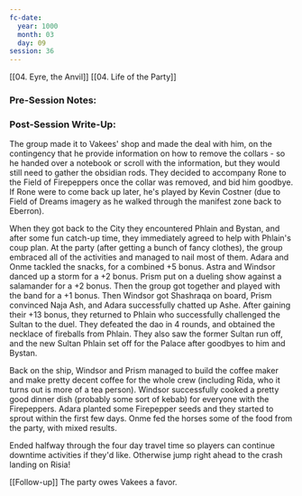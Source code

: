 ```yaml
---
fc-date:
  year: 1000
  month: 03
  day: 09
session: 36
---
```

[[04. Eyre, the Anvil]] [[04. Life of the Party]]

### Pre-Session Notes:


### Post-Session Write-Up:

The group made it to Vakees' shop and made the deal with him, on the contingency that he provide information on how to remove the collars - so he handed over a notebook or scroll with the information, but they would still need to gather the obsidian rods. They decided to accompany Rone to the Field of Firepeppers once the collar was removed, and bid him goodbye. If Rone were to come back up later, he's played by Kevin Costner (due to Field of Dreams imagery as he walked through the manifest zone back to Eberron).

When they got back to the City they encountered Phlain and Bystan, and after some fun catch-up time, they immediately agreed to help with Phlain's coup plan. At the party (after getting a bunch of fancy clothes), the group embraced all of the activities and managed to nail most of them. Adara and Onme tackled the snacks, for a combined +5 bonus. Astra and Windsor danced up a storm for a +2 bonus. Prism put on a dueling show against a salamander for a +2 bonus. Then the group got together and played with the band for a +1 bonus. Then Windsor got Shashraqa on board, Prism convinced Naja Ash, and Adara successfully chatted up Ashe. After gaining their +13 bonus, they returned to Phlain who successfully challenged the Sultan to the duel. They defeated the dao in 4 rounds, and obtained the necklace of fireballs from Phlain. They also saw the former Sultan run off, and the new Sultan Phlain set off for the Palace after goodbyes to him and Bystan.

Back on the ship, Windsor and Prism managed to build the coffee maker and make pretty decent coffee for the whole crew (including Rida, who it turns out is more of a tea person). Windsor successfully cooked a pretty good dinner dish (probably some sort of kebab) for everyone with the Firepeppers. Adara planted some Firepepper seeds and they started to sprout within the first few days. Onme fed the horses some of the food from the party, with mixed results.

Ended halfway through the four day travel time so players can continue downtime activities if they'd like. Otherwise jump right ahead to the crash landing on Risia!

[[Follow-up]] The party owes Vakees a favor.
